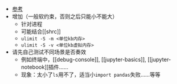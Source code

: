 - [参考](https://zhuanlan.zhihu.com/p/647508754)
- 增加（一般软约束，否则之后只能小不能大）
  - 针对进程
  - 可能结合[[shrc]]
  - `ulimit -S -m <单位kb内存>`
  - `ulimit -S -v <单位kb虚拟内存>`
- 请先自己测试不同场景是否奏效
  - 例如终端中，[[debug-console]], [[jupyter-basics]], [[jupyter-notebook]]插件……
  - 现象：太小了`ls`用不了，适当小`import pandas`失败……等等